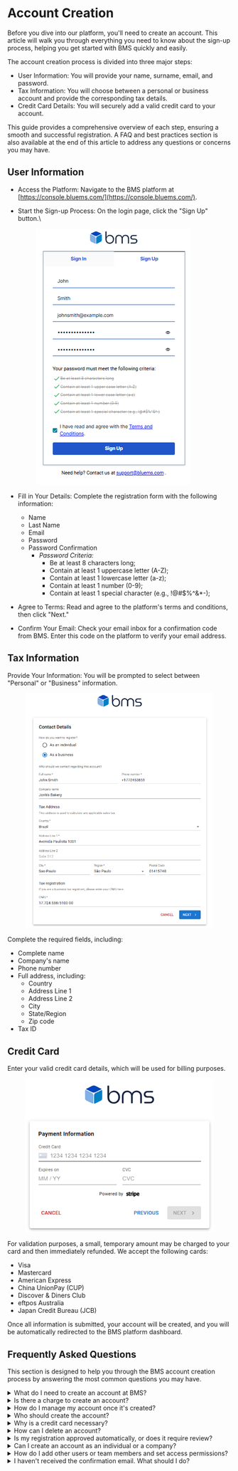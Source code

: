 # Account Creation

Before you dive into our platform, you'll need to create an account. This article will walk you through everything you need to know about the sign-up process, helping you get started with BMS quickly and easily.

The account creation process is divided into three major steps:

* User Information: You will provide your name, surname, email, and password.
* Tax Information: You will choose between a personal or business account and provide the corresponding tax details.
* Credit Card Details: You will securely add a valid credit card to your account.

This guide provides a comprehensive overview of each step, ensuring a smooth and successful registration. A FAQ and best practices section is also available at the end of this article to address any questions or concerns you may have.

## User Information

* Access the Platform: Navigate to the BMS platform at [https://console.bluems.com/](https://console.bluems.com/).
*   Start the Sign-up Process: On the login page, click the "Sign Up" button.\


    <figure><img src="../../.gitbook/assets/Captura de tela 2025-08-18 094601.png" alt=""><figcaption></figcaption></figure>
* Fill in Your Details: Complete the registration form with the following information:
  * Name
  * Last Name
  * Email
  * Password
  * Password Confirmation
    * _Password Criteria:_&#x20;
      * Be at least 8 characters long;
      * Contain at least 1 uppercase letter (A-Z);
      * Contain at least 1 lowercase letter (a-z);
      * Contain at least 1 number (0-9);
      * Contain at least 1 special character (e.g., !@#$%^&\*-);
* Agree to Terms: Read and agree to the platform's terms and conditions, then click "Next."
* Confirm Your Email: Check your email inbox for a confirmation code from BMS. Enter this code on the platform to verify your email address.

## Tax Information

Provide Your Information: You will be prompted to select between "Personal" or "Business" information.&#x20;

<figure><img src="../../.gitbook/assets/Captura de tela 2025-08-07 115419.png" alt="" width="548"><figcaption></figcaption></figure>

Complete the required fields, including:

* Complete name
* Company's name
* Phone number
* Full address, including:
  * Country
  * Address Line 1
  * Address Line 2
  * City
  * State/Region
  * Zip code
* Tax ID

## Credit Card

Enter your valid credit card details, which will be used for billing purposes.

<figure><img src="../../.gitbook/assets/image (2).png" alt=""><figcaption></figcaption></figure>

For validation purposes, a small, temporary amount may be charged to your card and then immediately refunded. We accept the following cards:

* Visa
* Mastercard
* American Express
* China UnionPay (CUP)
* Discover & Diners Club
* eftpos Australia
* Japan Credit Bureau (JCB)

Once all information is submitted, your account will be created, and you will be automatically redirected to the BMS platform dashboard.

## Frequently Asked Questions

This section is designed to help you through the BMS account creation process by answering the most common questions you may have.

<details>

<summary>What do I need to create an account at BMS?</summary>

To create an account, you will need to provide three types of information:

* Basic user information: Full name, email, and a password that meets our security criteria.
* Tax information: You must select whether your account is for Personal or Business use and provide your full address and a valid tax ID (e.g., CPF/CNPJ for Brazil).
* Payment method: A valid credit card is required. We accept American Express, China UnionPay (CUP), Discover & Diners Club, eftpos Australia, Japan Credit Bureau (JCB), Mastercard, and Visa.

</details>

<details>

<summary>Is there a charge to create an account?</summary>

No, creating an account is completely free. We only charge for the services you use on the platform. A small, temporary charge may appear on your credit card for validation purposes, but it will be immediately refunded.

</details>

<details>

<summary>How do I manage my account once it's created?</summary>

You can manage your billing information, account details, and users directly from your dashboard once you have successfully logged in.

</details>

<details>

<summary>Who should create the account?</summary>

The account can be created by anyone who has the necessary information to do so. For agencies, this depends on their strategy. The most recommended approach is to have the client create the account with their own data. This ensures the client's account isn't inseparably linked to the agency, allowing them to maintain control and access to all data generated from their paid campaigns. If the client decides to end their contract or not renew with the agency, they can remove the agency's users from the account, keeping all the account data.

Another approach is for the agency to create an account for the client under its organization. However, this links the account to the agency's primary account, which can complicate the migration process if the client later decides to switch agencies or manage their account independently.

</details>

<details>

<summary>Why is a credit card necessary?</summary>

We require a credit card during the registration process to eliminate the need for a manual credit approval or review. This allows your account to be created automatically and instantly, so you can start using the platform right away. If you want to know about other payment methods we might accept, please contact our sales team.

</details>

<details>

<summary>How can I delete an account?</summary>

To delete your account, you must contact our technical support.

</details>

<details>

<summary>Is my registration approved automatically, or does it require review?</summary>

Due to payments being handled via credit card, no formal analysis or approval is required. Your registration is automatically approved as long as you provide a valid credit card that is accepted by the platform. The only check performed is a validation of the credit card to confirm the information you provided is correct.

</details>

<details>

<summary>Can I create an account as an individual or a company?</summary>

Yes, it is possible to create accounts for both individuals and companies.

</details>

<details>

<summary>How do I add other users or team members and set access permissions?</summary>

Once your account is created, you can add other users and define their access permissions using our user management feature. Please refer to our [user documentation](../identity-access-management-iam/users.md) for detailed instructions on how to do this.

</details>

<details>

<summary>I haven't received the confirmation email. What should I do?</summary>

First, make sure you entered your email address correctly. If it is correct, please wait a few minutes as the email may be delayed. If you have waited and still have not received the code, please contact our technical support for assistance.

</details>
